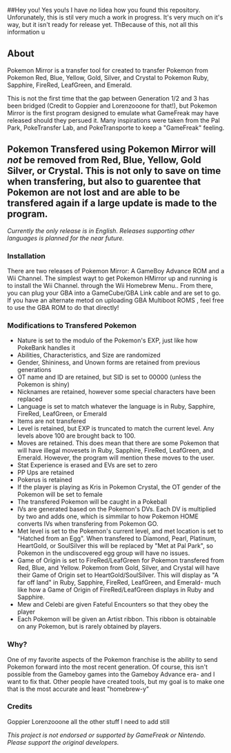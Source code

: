 ##Hey you! Yes you!s I have *no* Iidea how you found this repository. Unforunately, this is stil very much a work in progress. It's very much on it's way, but it isn't ready for release yet. ThBecause of this, not all this information u

## About

Pokemon Mirror is a transfer tool for created to transfer Pokemon from Pokemon Red, Blue, Yellow, Gold, Silver, and Crystal to Pokemon Ruby, Sapphire, FireRed, LeafGreen, and Emerald.

This is not the first time that the gap between Generation 1/2 and 3 has been bridged (Credit to Goppier and Lorenzooone for that!), but Pokemon Mirror is the first program designed to emulate what GameFreak may have released should they persued it. Many inspirations were taken from the Pal Park, PokeTransfer Lab, and PokeTransporte to keep a "GameFreak" feeling.

## Pokemon Transfered using Pokemon Mirror will *not* be removed from Red, Blue, Yellow, Gold Silver, or Crystal. This is not only to save on time when transfering, but also to guarentee that Pokemon are not lost and are able to be transfered again if a large update is made to the program.

*Currently the only release is in English. Releases supporting other languages is planned for the near future.*

### Installation
There are two releases of Pokemon Mirror: A GameBoy Advance ROM and a Wii Channel. The simplest wayt to get Pokemon HMirror up and running is to install the Wii Channel. through the Wii Homebrew Menu.. From there, you can plug your GBA into a GameCube/GBA Link cable and are set to go. If you have an alternate metod on uploading GBA Multiboot ROMS , feel free to use the GBA ROM to do that directly!

### Modifications to Transfered Pokemon
- Nature is set to the modulo of the Pokemon's EXP, just like how PokeBank handles it
- Abilities, Characteristics, and Size are randomized
- Gender, Shininess, and Unown forms are retained from previous generations
- OT name and ID are retained, but SID is set to 00000 (unless the Pokemon is shiny)
- Nicknames are retained, however some special characters have been replaced
- Language is set to match whatever the language is in Ruby, Sapphire, FireRed, LeafGreen, or Emerald
- Items are not transfered
- Level is retained, but EXP is truncated to match the current level. Any levels above 100 are brought back to 100.
- Moves are retained. This does mean that there are some Pokemon that will have illegal movesets in Ruby, Sapphire, FireRed, LeafGreen, and Emerald. However, the program will mention these moves to the user.
- Stat Experience is erased and EVs are set to zero
- PP Ups are retained
- Pokerus is retained
- If the player is playing as Kris in Pokemon Crystal, the OT gender of the Pokemon will be set to female
- The transfered Pokemon will be caught in a Pokeball
- IVs are generated based on the Pokemon's DVs. Each DV is multiplied by two and adds one, which is simmilar to how Pokemon HOME converts IVs when transfering from Pokemon GO.
- Met level is set to the Pokemon's current level, and met location is set to "Hatched from an Egg". When transfered to Diamond, Pearl, Platinum, HeartGold, or SoulSilver this will be replaced by "Met at Pal Park", so Pokemon in the undiscovered egg group will have no issues.
- Game of Origin is set to FireRed/LeafGreen for Pokemon transfered from Red, Blue, and Yellow. Pokemon from Gold, Silver, and Crystal will have their Game of Origin set to HeartGold/SoulSilver. This will display as "A far off land" in Ruby, Sapphire, FireRed, LeafGreen, and Emerald- much like how a Game of Origin of FireRed/LeafGreen displays in Ruby and Sapphire.
- Mew and Celebi are given Fateful Encounters so that they obey the player
- Each Pokemon will be given an Artist ribbon. This ribbon is obtainable on any Pokemon, but is rarely obtained by players.

### Why?

One of my favorite aspects of the Pokemon franchise is the ability to send Pokemon forward into the most recent generation. Of course, this isn't possible from the Gameboy games into the Gameboy Advance era- and I want to fix that. Other people have created tools, but my goal is to make one that is the most accurate and least "homebrew-y"

### Credits

Goppier
Lorenzooone
all the other stuff I need to add still

_This project is not endorsed or supported by GameFreak or Nintendo. Please support the original developers._

